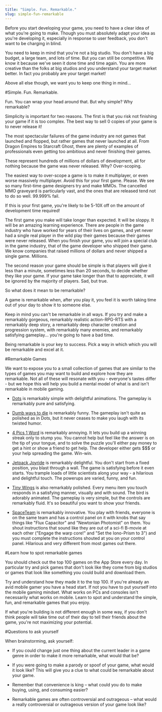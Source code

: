 ```yaml
---
title: "Simple. Fun. Remarkable."
slug: simple-fun-remarkable
---
```


Before you start developing your game, you need to have a clear idea of what you're going to make. Though you must absolutely adapt your idea as you're developing it, especially in response to user feedback, you don't want to be charging in blind.

You need to keep in mind that you're not a big studio. You don't have a big budget, a large team, and lots of time. But you can still be competitive. We know it because we've seen it done time and time again. You are more creative than the folks at big studios and you understand your target market better. In fact you probably are your target market!

Above all else though, we want you to keep one thing in mind...

#Simple. Fun. Remarkable.

Fun. You can wrap your head around that. But why simple? Why remarkable?

Simplicity is important for two reasons. The first is that you risk not finishing your game if it is too complex. The best way to sell 0 copies of your game is to never release it!

The most spectacular failures of the game industry are not games that launched and flopped, but rather games that never launched at all. From Dragon Empires to Starcraft Ghost, there are plenty of examples of professionals even getting too ambitious and never finishing their games.

These represent hundreds of millions of dollars of development, all for nothing because the game was never released. Why? Over-scoping.

The easiest way to over-scope a game is to make it multiplayer, or even worse massively multiplayer. Avoid this for your first game. Please. We see so many first-time game designers try and make MMOs. The cancelled MMO graveyard is particularly vast, and the ones that are released tend not to do so well. 99.999% fail.

If this is your first game, you're likely to be 5-10X off on the amount of development time required!

The first game you make will take longer than expected. It will be sloppy. It will be an amazing learning experience. There are people in the game industry who have worked for years of their lives on games, and yet never had a single real player in the wild play their games because their games were never released. When you finish your game, you will join a special club in the game industry, that of the game developer who shipped their game. We know companies that raised millions of dollars and never shipped a single game. Millions.

The second reason your game should be simple is that players will give it less than a minute, sometimes less than 20 seconds, to decide whether they like your game. If your game take longer than that to appreciate, it will be ignored by the majority of players. Sad, but true.

So what does it mean to be remarkable?

A game is remarkable when, after you play it, you feel it is worth taking time out of your day to show it to someone else.

Keep in mind you can't be remarkable in all ways. If you try and make a remarkably gorgeous, remarkably realistic action-RPG-RTS with a remarkably deep story, a remarkably deep character creation and progression system, with remarkably many enemies, and remarkably satisfying gameplay... you're going to have a bad time.

Being remarkable is your key to success. Pick a way in which which you will be remarkable and excel at it.

#Remarkable Games

We want to expose you to a small collection of games that are similar to the types of games you may want to build and explore how they are remarkable. Not all of these will resonate with you - everyone's tastes differ - but we hope this will help you build a mental model of what is and isn't remarkable in mobile gaming.

- [Dots](https://itunes.apple.com/us/app/dots-a-game-about-connecting/id632285588?mt=8) is remarkably simple with delightful animations. The gameplay is remarkably pure and satisfying.

- [Dumb ways to die](https://itunes.apple.com/us/app/dumb-ways-to-die/id639930688?mt=8) is remarkably funny. The gameplay isn't quite as polished as in Dots, but it never ceases to make you laugh with its twisted humor.

- [4 Pics 1 Word](https://itunes.apple.com/us/app/4-pics-1-word/id595558452?mt=8) is remarkably annoying. It lets you build up a winning streak only to stump you. You cannot help but feel like the answer is on the tip of your tongue, and to solve the puzzle you'll either pay money to get a hint or show a friend to get help. The developer either gets $$$ or your help spreading the game. Win-win.

- [Jetpack Joyride](https://itunes.apple.com/us/app/jetpack-joyride/id457446957?mt=8) is remarkably delightful. You don't start from a fixed position, you blast through a wall. The game is satisfying before it even starts. You trample loads of little scientists along your way - a hilarious and delightful touch. The powerups are varied, funny, and fun.

- [Tiny Wings](https://itunes.apple.com/us/app/tiny-wings/id417817520?mt=8) is also remarkably polished. Every menu item you touch responds in a satisfying manner, visually and with sound. The bird is adorably animated. The gameplay is very simple, but the controls are remarkably fluid. It's so beautiful you want to show your friends.

- [SpaceTeam](https://itunes.apple.com/us/app/spaceteam/id570510529?mt=8) is remarkably innovative. You play with friends, everyone is on the same team and has a control panel on it with knobs that say things like "Flux Capacitor" and "Newtonian Photomist" on them. You shout instructions that sound like they are out of a sci-fi B-movie at each other ("Engage the warp core!" and "Set the Iono-Prism to 3") and you must complete the instructions shouted at you on your control panel. Hilarious and very different from most games out there.

#Learn how to spot remarkable games

You should check out the top 100 games on the App Store every day. In particular try and pick games that don't look like they come from big studios or games that look like something you could build and download them.

Try and understand how they made it to the top 100. If you're already an avid mobile gamer you have a head start. If not you have to put yourself into the mobile gaming mindset. What works on PCs and consoles isn't necessarily what works on mobile. Learn to spot and understand the simple, fun, and remarkable games that you enjoy.

If what you're building is not different enough in some way, if you don't think people will take time out of their day to tell their friends about the game, you're not maximizing your potential.

#Questions to ask yourself

When brainstorming, ask yourself:

- If you could change just one thing about the current leader in a game genre in order to make it more remarkable, what would that be?

- If you were going to make a parody or spoof of your game, what would it look like? This will give you a clue to what could be remarkable about your game.

- Remember that convenience is king – what could you do to make buying, using, and consuming easier?

- Remarkable games are often controversial and outrageous – what would a really controversial or outrageous version of your game look like?